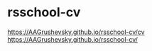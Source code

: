 # rsschool-cv
https://AAGrushevsky.github.io/rsschool-cv/cv
https://AAGrushevsky.github.io/rsschool-cv/

